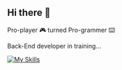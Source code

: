 ## Hi there 👋

Pro-player 🎮 turned Pro-grammer ⌨️

Back-End developer in training...

[![My Skills](https://skillicons.dev/icons?i=py,cs)](https://skillicons.dev)
